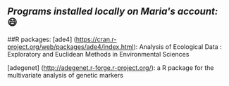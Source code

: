 ## *Programs installed locally on Maria's account:* :smile:
##R packages:
[ade4] (https://cran.r-project.org/web/packages/ade4/index.html): Analysis of Ecological Data : Exploratory and Euclidean Methods in Environmental Sciences

[adegenet] (http://adegenet.r-forge.r-project.org/): a R package for the multivariate analysis of genetic markers
